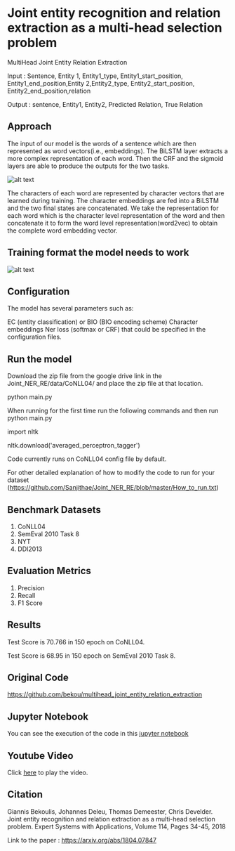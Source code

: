 # Joint entity recognition and relation extraction as a multi-head selection problem

MultiHead Joint Entity Relation Extraction

Input  : Sentence, Entity 1, Entity1_type, Entity1_start_position, Entity1_end_position,Entity 2,Entity2_type, Entity2_start_position, Entity2_end_position,relation

Output : sentence, Entity1, Entity2, Predicted Relation, True Relation

## Approach 

The input of our model is the words of a sentence which are then represented as word vectors(i.e., embeddings).
The BiLSTM layer extracts a more complex representation of each word.
Then the CRF and the sigmoid layers are able to produce the outputs for the two tasks.


![alt text](https://github.com/Sanjithae/Joint_NER_RE/blob/master/Figure1.PNG)

The characters of each word are represented by character vectors that are learned during training. The character embeddings are fed into a BiLSTM and the two final states are concatenated. We take the representation for each word which is the character level representation of the word and then concatenate it to form the word level representation(word2vec) to obtain the complete word embedding vector.

## Training format the model needs to work

![alt text](https://github.com/Sanjithae/Joint_NER_RE/blob/master/Figure2.PNG)

## Configuration

The model has several parameters such as:

EC (entity classification) or BIO (BIO encoding scheme)
Character embeddings
Ner loss (softmax or CRF)
that could be specified in the configuration files.

## Run the model

Download the zip file from the google drive link in the Joint_NER_RE/data/CoNLL04/ and place the zip file at that location.

python main.py

When running for the first time run the following commands and then run python main.py

import nltk

nltk.download('averaged_perceptron_tagger')

Code currently runs on CoNLL04 config file by default.

For other detailed explanation of how to modify the code to run for your dataset (https://github.com/Sanjithae/Joint_NER_RE/blob/master/How_to_run.txt)



## Benchmark Datasets
1) CoNLL04
2) SemEval 2010 Task 8
3) NYT
4) DDI2013

## Evaluation Metrics
1) Precision
2) Recall
3) F1 Score

## Results 

 Test Score is 70.766 in 150 epoch on CoNLL04.
 
 Test Score is 68.95 in 150 epoch on SemEval 2010 Task 8.
 
 
 ## Original Code 
 
 https://github.com/bekou/multihead_joint_entity_relation_extraction
 

## Jupyter Notebook
You can see the execution of the code in this [jupyter notebook](https://github.com/Sanjithae/Joint_NER_RE/blob/master/Joint_NER_RE_Demo.ipynb)


## Youtube Video

Click [here](https://youtu.be/8sQ357ymC_U) to play the video.

## Citation
 
Giannis Bekoulis, Johannes Deleu, Thomas Demeester, Chris Develder. Joint entity recognition and relation extraction as a multi-head selection problem. Expert Systems with Applications, Volume 114, Pages 34-45, 2018

Link to the paper : https://arxiv.org/abs/1804.07847

